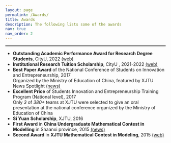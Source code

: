 ```yaml
---
layout: page
permalink: /Awards/
title: Awards
description: The following lists some of the awards 
nav: true
nav_order: 2
---
```


<hr style="border-top: 1px solid rgba(128, 128, 128, 0.5);">

- **Outstanding Academic Performance Award for Research Degree Students**, CityU, 2022 [(web)](https://scholars.cityu.edu.hk/en/prizes/outstanding-academic-performance-award-for-research-degree-students-nonlocal-ugcfunded-students(ca3a6b87-68ef-447c-83bd-82854a9c7606).html)
- **Institutional Research Tuition Scholarship**, CityU , 2021-2022 [(web)](https://scholars.cityu.edu.hk/en/prizes/institutional-research-tuition-scholarship(39268f4b-1cec-476d-981c-59129cac5a4c).html)
- **Best Paper Award** of the  National Conference of Students on Innovation and Entrepreneurship, 2017  
  Organized by the Ministry of Education of China, featured by XJTU News Spotlight [(news)](http://news.xjtu.edu.cn/info/1219/157235.htm) 
- **Excellent Price** of Students Innovation and Entrepreneurship Training Program (National level), 2017  
  Only *3* of *380+* teams at XJTU were selected to give an oral presentation at the national conference organized by the Ministry of Education of China
- **Si Yuan Scholarship**, XJTU, 2016
- **First Award** in **China Undergraduate Mathematical Contest in Modelling** in Shaanxi province, 2015 [(news)](https://hsce.xjtu.edu.cn/info/1013/3205.htm)
- **Second Award** in **XJTU Mathematical Contest in Modeling**, 2015  [(web)](http://due.xjtu.edu.cn/info/1017/2297.htm)




